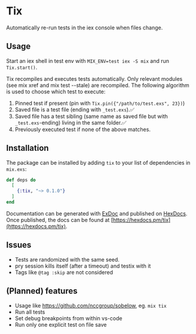 # Tix

Automatically re-run tests in the iex console when files change.

## Usage

Start an iex shell in test env with `MIX_ENV=test iex -S mix` and run `Tix.start()`.

Tix recompiles and executes tests automatically. Only relevant modules (see mix xref and mix test --stale) are recompiled.
The following algorithm is used to choose which test to execute:

1. Pinned test if present (pin with `Tix.pin({"/path/to/test.exs", 23})`)
2. Saved file is a test file (ending with `_test.exs`).✅
3. Saved file has a test sibling (same name as saved file but with `_test.exs`-ending) living in the same folder.✅
4. Previously executed test if none of the above matches.

## Installation

The package can be installed by adding `tix` to your list of dependencies in `mix.exs`:

```elixir
def deps do
  [
    {:tix, "~> 0.1.0"}
  ]
end
```

Documentation can be generated with [ExDoc](https://github.com/elixir-lang/ex_doc)
and published on [HexDocs](https://hexdocs.pm). Once published, the docs can
be found at [https://hexdocs.pm/tix](https://hexdocs.pm/tix).

## Issues

* Tests are randomized with the same seed.
* pry session kills itself (after a timeout) and testix with it
* Tags like `@tag :skip` are not considered

## (Planned) features

* Usage like https://github.com/nccgroup/sobelow, eg. `mix tix`
* Run all tests
* Set debug breakpoints from within vs-code
* Run only one explicit test on file save
